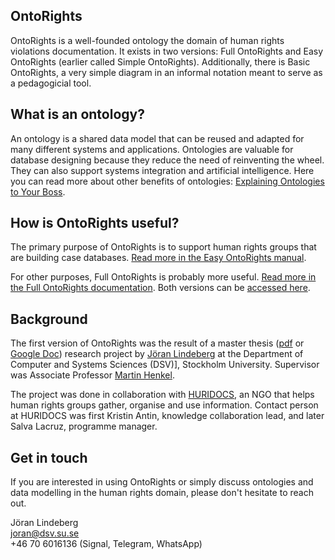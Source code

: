 ## OntoRights
OntoRights is a well-founded ontology the domain of human rights violations documentation. It exists in two versions: Full OntoRights and Easy OntoRights (earlier called Simple OntoRights). Additionally, there is Basic OntoRights, a very simple diagram in an informal notation meant to serve as a pedagogicial tool.

## What is an ontology?
An ontology is a shared data model that can be reused and adapted for many different systems and applications. Ontologies are valuable for database designing because they reduce the need of reinventing the wheel. They can also support systems integration and artificial intelligence. Here you can read more about other benefits of ontologies: [Explaining Ontologies to Your Boss](https://ontology-explained.com/2020/explain-boss/).

## How is OntoRights useful?
The primary purpose of OntoRights is to support human rights groups that are building case databases. [Read more in the Easy OntoRights manual](simple-ontorights-documentation.md). 

For other purposes, Full OntoRights is probably more useful. [Read more in the Full OntoRights documentation](full-ontorights-documentation.md). Both versions can be [accessed here](ontorights-access.md).

## Background
The first version of OntoRights was the result of a master thesis ([pdf](files/Lindeberg_2022_Ontology_Design_Master_Thesis.pdf) or [Google Doc](https://docs.google.com/document/d/1JL03YWWXHXQJ5mIXPPwEcz7l_mkSwAsA4XO4uh1uba0/edit?usp=sharing)) research project by [Jöran Lindeberg](https://se.linkedin.com/in/joran-lindeberg) at the Department of Computer and Systems Sciences (DSV)], Stockholm University. Supervisor was Associate Professor [Martin Henkel](https://www.su.se/english/profiles/mhenk-1.182179).

The project was done in collaboration with [HURIDOCS](https://huridocs.org/), an NGO that helps human rights groups gather, organise and use information. Contact person at HURIDOCS was first Kristin Antin, knowledge collaboration lead, and later Salva Lacruz, programme manager.

## Get in touch
If you are interested in using OntoRights or simply discuss ontologies and data modelling in the human rights domain, please don't hesitate to reach out.

Jöran Lindeberg  
joran@dsv.su.se  
+46 70 6016136 (Signal, Telegram, WhatsApp)
